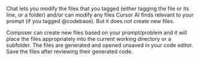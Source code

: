 Chat lets you modify the files that you tagged (either tagging the file or its line, or a folder) and/or can modify any files Cursor AI finds relevant to your prompt (if you tagged @codebase). But it does not create new files.

Composer can create new files based on your prompt/problem and it will place the files appropriately into the current working directory or a subfolder. The files are generated and opened unsaved in your code editor. Save the files after reviewing their generated code.